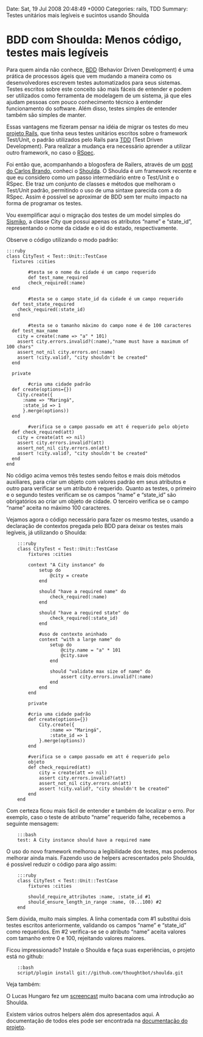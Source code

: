 Date: Sat, 19 Jul 2008 20:48:49 +0000
Categories: rails, TDD
 Summary: Testes unitários mais legíveis e sucintos usando Shoulda

# BDD com Shoulda: Menos código, testes mais legíveis


Para quem ainda não conhece, [BDD][1] (Behavior Driven Development) é uma prática de processos ágeis que vem mudando a maneira como os desenvolvedores escrevem testes automatizados para seus sistemas.  Testes escritos sobre este conceito são mais fáceis de entender e podem ser utilizados como ferramenta de modelagem de um sistema, já que eles ajudam pessoas com pouco conhecimento técnico à entender funcionamento do software. Além disso, testes simples de entender também são simples de manter.

Essas vantagens me fizeram pensar na idéia de migrar os testes do meu [projeto Rails][2], que tinha seus testes unitários escritos sobre o framework Test/Unit, o padrão utilizados pelo Rails para [TDD][3] (Test Driven Development). Para realizar a mudança era necessário aprender a utilizar outro framework, no caso o [RSpec][4].

Foi então que, acompanhando a blogosfera de Railers, através de um [post do Carlos Brando][5], conheci o [Shoulda][6]. O Shoulda é um framework recente e que eu considero como um passo intermediário entre o Test/Unit e o RSpec. Ele traz um conjunto de classes e métodos que melhoram o Test/Unit padrão, permitindo o uso de uma sintaxe parecida com a do RSpec. Assim é possível se aproximar de BDD sem ter muito impacto na forma de programar os testes.

Vou exemplificar aqui o migração dos testes de um model simples do [Sismiko][2], a classe City que possui apenas os atributos “name” e “state_id”, representando o nome da cidade e o id do estado, respectivamente. 

Observe o código utilizando o modo padrão:

    :::ruby
    class CityTest < Test::Unit::TestCase
      fixtures :cities

			#testa se o nome da cidade é um campo requerido
			def test_name_required
    		check_required(:name)
      end

			#testa se o campo state_id da cidade é um campo requerido 
      def test_state_required 
        check_required(:state_id)
      end

			#testa se o tamanho máximo do campo nome é de 100 caracteres 
      def test_max_name 
        city = create(:name => "a" * 101)
        assert city.errors.invalid?(:name),"name must have a maximum of 100 chars" 
        assert_not_nil city.errors.on(:name)
        assert !city.valid?, "city shouldn't be created"
      end

      private

			#cria uma cidade padrão
      def create(options={})
        City.create({
          :name => "Maringá",
          :state_id => 1
          }.merge(options))
      end

			#verifica se o campo passado em att é requerido pelo objeto
      def check_required(att) 
        city = create(att => nil)
        assert city.errors.invalid?(att)
        assert_not_nil city.errors.on(att)
        assert !city.valid?, "city shouldn't be created"
      end
    end


No código acima vemos três testes sendo feitos e mais dois métodos auxiliares, 
para criar um objeto com valores padrão em seus atributos e outro para verificar se um atributo é requerido. Quanto as testes, o primeiro e o segundo testes verificam se os campos “name” e “state_id” são obrigatórios ao criar um objeto de cidade. O terceiro verifica se o campo “name” aceita no máximo 100 caracteres. 

Vejamos agora o código necessário para fazer os mesmo testes, usando a declaração de contextos pregada pelo BDD para deixar os testes mais legíveis, já utilizando o Shoulda:

		:::ruby
		class CityTest < Test::Unit::TestCase
			fixtures :cities

			context "A City instance" do
				setup do
					@city = create
				end

				should "have a required name" do
					check_required(:name)
				end

				should "have a required state" do
					check_required(:state_id)
				end

				#uso de contexto aninhado
				context "with a large name" do
					setup do
						@city.name = "a" * 101
						@city.save
					end

					should "validate max size of name" do
						assert city.errors.invalid?(:name)
					end
				end
			end

			private

			#cria uma cidade padrão
			def create(options={}) 
				City.create({
					:name => "Maringá",
					:state_id => 1
				}.merge(options))
			end

			#verifica se o campo passado em att é requerido pelo 
			objeto
			def check_required(att) 
				city = create(att => nil)
				assert city.errors.invalid?(att)
				assert_not_nil city.errors.on(att)
				assert !city.valid?, "city shouldn't be created"
			end
		end


Com certeza ficou mais fácil de entender e também de localizar o erro. Por 
exemplo, caso o teste de atributo “name” requerido falhe, recebemos a seguinte 
mensagem:

		:::bash
		test: A City instance should have a required name

O uso do novo framework melhorou a legibilidade dos testes, mas podemos melhorar ainda mais. Fazendo uso de helpers acrescentados pelo Shoulda, é possível reduzir o código para algo assim:

		:::ruby
		class CityTest < Test::Unit::TestCase
 			fixtures :cities

			should_require_attributes :name, :state_id #1
 			should_ensure_length_in_range :name, (0...100) #2
		end


Sem dúvida, muito mais simples. A linha comentada com #1 substitui dois testes escritos anteriormente, validando os campos “name” e “state_id” como requeridos. Em #2 verifica-se se o atributo “name” aceita valores com tamanho entre 0 e 100, rejeitando valores maiores.

Ficou impressionado? Instale o Shoulda e faça suas experiências, o projeto 
está no github:

		::bash
		script/plugin install git://github.com/thoughtbot/shoulda.git

Veja também:

O Lucas Hungaro fez um [screencast][7] muito bacana com uma introdução ao Shoulda. 

Existem vários outros helpers além dos apresentados aqui. A documentação de 
todos eles pode ser encontrada na [documentação ][8][do projeto][8].


[1]: http://en.wikipedia.org/wiki/Behavior_driven_development
[2]: http://www.sismiko.com (Sismiko)
[3]: http://en.wikipedia.org/wiki/Test-driven_development (TDD)
[4]: http://rspec.info
[5]: http://www.nomedojogo.com/2008/05/30/ruby-shoulda-bundle-para-textmate/
[6]: http://www.thoughtbot.com/projects/shoulda (Página do projeto Shoulda)
[7]: http://www.makemesimple.com/blog/2008/06/27/learncast1-bdd-leve-com-shoulda-testando-modelos-activerecord/
[8]: http://dev.thoughtbot.com/shoulda (Documentação do Shoulda)

